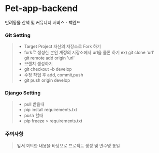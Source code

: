 # Pet-app-backend
반려동물 산책 및 커뮤니티 서비스 - 백엔드




### Git Setting
> * Target Project 자신의 저장소로 Fork 하기
> * fork로 생성한 본인 계정의 저장소에서 url을 클론 하기
> ex) git clone 'url'
> git remote add origin 'url'
> * 브랜치 생성하기
> * git checkout -b develop
> * 수정 작업 후 add, commit,push
> * git push origin develop
### Django Setting
> * pull 받을때
> * pip install requirements.txt
> * push 할때
> * pip freeze > requirements.txt

### 주의사항
> 앞서 회의한 내용을 바탕으로 프로젝트 생성 및 변수명 통일
> 
